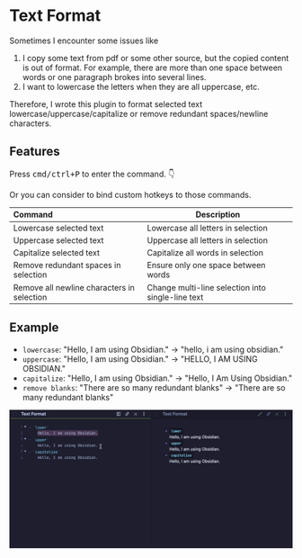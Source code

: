 # Text Format

Sometimes I encounter some issues like  
1. I copy some text from pdf or some other source, but the copied content is out of format. For example, there are more than one space between words or one paragraph brokes into several lines.  
2. I want to lowercase the letters when they are all uppercase, etc.

Therefore, I wrote this plugin to format selected text lowercase/uppercase/capitalize or remove redundant spaces/newline characters.

## Features

Press <kbd>cmd/ctrl+P</kbd> to enter the command. 👇

Or you can consider to bind custom hotkeys to those commands.

| Command                                    | Description                                       |
| :----------------------------------------- | ------------------------------------------------- |
| Lowercase selected text                    | Lowercase all letters in selection                |
| Uppercase selected text                    | Uppercase all letters in selection                |
| Capitalize selected text                   | Capitalize all words in selection                 |
| Remove redundant spaces in selection       | Ensure only one space between words               |
| Remove all newline characters in selection | Change multi-line selection into single-line text |
## Example


- `lowercase`: "Hello, I am using Obsidian." -> "hello, i am using obsidian."
- `uppercase`: "Hello, I am using Obsidian." -> "HELLO, I AM USING OBSIDIAN."
- `capitalize`: "Hello, I am using Obsidian." -> "Hello, I Am Using Obsidian."
- `remove blanks`: "There  are so   many redundant      blanks" -> "There are so many redundant blanks"

![demo](demo.gif)